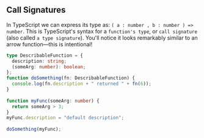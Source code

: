 ## Call Signatures

In TypeScript we can express its type as: `( a : number , b : number ) => number`. This is TypeScript's syntax for a `function's type`, or `call signature` (also called `a type signature`). You'll notice it looks remarkably similar to an arrow function—this is intentional!

```ts
type DescribableFunction = {
  description: string;
  (someArg: number): boolean;
};
function doSomething(fn: DescribableFunction) {
  console.log(fn.description + " returned " + fn(6));
}
 
function myFunc(someArg: number) {
  return someArg > 3;
}
myFunc.description = "default description";
 
doSomething(myFunc);
```
